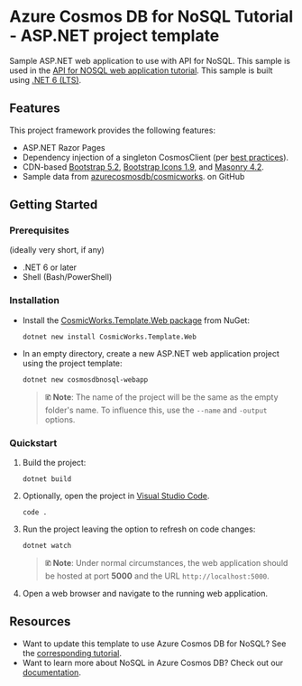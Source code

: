 # Azure Cosmos DB for NoSQL Tutorial - ASP.NET project template

Sample ASP.NET web application to use with API for NoSQL. This sample is used in the [API for NOSQL web application tutorial](https://learn.microsoft.com/azure/cosmos-db/nosql/tutorial-dotnet-web-app). This sample is built using [.NET 6 (LTS)](https://learn.microsoft.com/dotnet/core/whats-new/dotnet-6).

## Features

This project framework provides the following features:

* ASP.NET Razor Pages
* Dependency injection of a singleton CosmosClient (per [best practices](https://learn.microsoft.com/azure/cosmos-db/nosql/best-practice-dotnet)).
* CDN-based [Bootstrap 5.2](https://getbootstrap.com/docs/5.2/), [Bootstrap Icons 1.9](https://icons.getbootstrap.com/), and [Masonry 4.2](https://masonry.desandro.com/).
* Sample data from [azurecosmosdb/cosmicworks](https://github.com/azurecosmosdb/cosmicworks). on GitHub

## Getting Started

### Prerequisites

(ideally very short, if any)

- .NET 6 or later
- Shell (Bash/PowerShell)

### Installation

- Install the [CosmicWorks.Template.Web package](https://www.nuget.org/packages/CosmicWorks.Template.Web) from NuGet:

    ```
    dotnet new install CosmicWorks.Template.Web
    ```

- In an empty directory, create a new ASP.NET web application project using the project template:

    ```
    dotnet new cosmosdbnosql-webapp
    ```

    > **🗈 Note**: The name of the project will be the same as the empty folder's name. To influence this, use the `--name` and `-output` options.

### Quickstart

1. Build the project:

    ```
    dotnet build
    ```

1. Optionally, open the project in [Visual Studio Code](https://code.visualstudio.com/).

    ```
    code .
    ```

1. Run the project leaving the option to refresh on code changes:

    ```
    dotnet watch
    ```

    > **🗈 Note**: Under normal circumstances, the web application should be hosted at port **5000** and the URL `http://localhost:5000`.

1. Open a web browser and navigate to the running web application.

## Resources

- Want to update this template to use Azure Cosmos DB for NoSQL? See the [corresponding tutorial](https://learn.microsoft.com/azure/cosmos-db/nosql/tutorial-dotnet-web-app).
- Want to learn more about NoSQL in Azure Cosmos DB? Check out our [documentation](https://learn.microsoft.com/azure/cosmos-db/nosql/).
